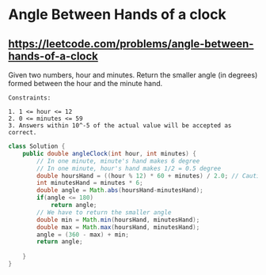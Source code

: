 # Angle Between Hands of a clock
## https://leetcode.com/problems/angle-between-hands-of-a-clock

Given two numbers, hour and minutes. Return the smaller angle (in degrees) formed between the hour and the minute hand.

```
Constraints:

1. 1 <= hour <= 12
2. 0 <= minutes <= 59
3. Answers within 10^-5 of the actual value will be accepted as correct.
```

```java
class Solution {
    public double angleClock(int hour, int minutes) {
        // In one minute, minute's hand makes 6 degree
        // In one minute, hour's hand makes 1/2 = 0.5 degree
        double hoursHand = ((hour % 12) * 60 + minutes) / 2.0; // Caution : divide by 2.0 not 2
        int minutesHand = minutes * 6;
        double angle = Math.abs(hoursHand-minutesHand);
        if(angle <= 180)
            return angle;
        // We have to return the smaller angle    
        double min = Math.min(hoursHand, minutesHand);
        double max = Math.max(hoursHand, minutesHand);
        angle = (360 - max) + min;
        return angle;
            
    }
}
```
